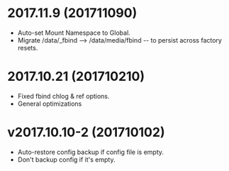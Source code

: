 # 2017.11.9 (201711090)
- Auto-set Mount Namespace to Global.
- Migrate /data/_fbind --> /data/media/fbind -- to persist across factory resets.

# 2017.10.21 (201710210)
- Fixed fbind chlog & ref options.
- General optimizations

# v2017.10.10-2 (201710102)
- Auto-restore config backup if config file is empty.
- Don't backup config if it's empty.
